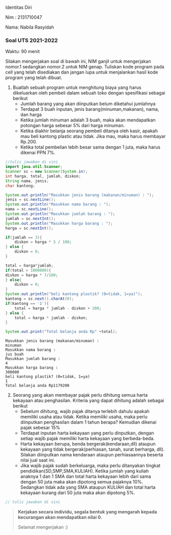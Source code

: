 Identitas Diri

Nim : 2131710047

Nama: Nabila Rasyidah

### Soal UTS 2021-2022
Waktu: 90 menit

Silakan mengerjakan soal di bawah ini, NIM ganjil untuk mengerjakan nomor.1 sedangkan nomor.2 untuk NIM genap. Tuliskan
kode program pada cell yang telah disediakan dan jangan lupa untuk menjalankan hasil kode program yang telah dibuat.

1. Buatlah sebuah program untuk menghitung biaya yang harus dikeluarkan oleh pembeli dalam sebuah toko dengan spesifikasi sebagai berikut
    + Jumlah barang yang akan diinputkan belum diketahui jumlahnya
    + Terdapat 3 buah inputan, jenis barang(minuman,makanan), nama, dan harga
    + Ketika jumlah minuman adalah 3 buah, maka akan mendapatkan potongan harga sebesar 5% dari harga minuman.
    + Ketika diakhir belanja seorang pembeli ditanya oleh kasir, apakah mau beli kantong plastic atau tidak. Jika mau, maka harus membayar Rp.200.
    + Ketika total pembelian lebih besar sama dengan 1 juta, maka harus dikenai PPN 7%.


```Java
//tulis jawaban di sini
import java.util.Scanner;
Scanner sc = new Scanner(System.in);
int harga, total, jumlah, diskon;
String nama, jenis;
char kantong;

System.out.println("Masukkan jenis barang (makanan/minuman) : ");
jenis = sc.nextLine();
System.out.println("Masukkan nama barang : ");
nama = sc.nextLine();
System.out.println("Masukkan jumlah barang : ");
jumlah = sc.nextInt();
System.out.println("Masukkan harga barang : ");
harga = sc.nextInt();

if(jumlah == 3){
    diskon = harga * 5 / 100;
} else {
    diskon = 0;
}

total = harga*jumlah;
if(total > 1000000){
diskon = harga * 7/100;
} else{
    diskon = 0;
}
System.out.println("beli kantong plastik? (0=tidak, 1=ya)");
kantong = sc.next().charAt(0);
if(kantong == '1'){
    total = harga * jumlah - diskon + 200;
} else {
    total = harga * jumlah - diskon;
}

System.out.print("Total belanja anda Rp" +total);
```

    Masukkan jenis barang (makanan/minuman) : 
    minuman
    Masukkan nama barang : 
    jus buah
    Masukkan jumlah barang : 
    4
    Masukkan harga barang : 
    300000
    beli kantong plastik? (0=tidak, 1=ya)
    1
    Total belanja anda Rp1179200

2.	Seorang yang akan membayar pajak perlu dihitung semua harta kekayaan atau penghasilan. Kriteria yang dapat dihitung adalah sebagai berikut
    + Sebelum dihitung, wajib pajak ditanya terlebih dahulu apakah memiliki usaha atau tidak. Ketika memiliki usaha, maka perlu diinputkan penghasilan dalam 1 tahun berapa? Kemudian dikenai pajak sebesar 15%
    + Terdapat inputan harta kekayaan yang perlu dinputkan, dengan setiap wajib pajak memiliki harta kekayaan yang berbeda-beda.
    + Harta kekayaan berupa, benda bergerak(kendaraan,dll) ataupun kekayaan yang tidak bergerak(perhiasan, tanah, surat berharga, dll). Silakan diinputkan nama kendaraan ataupun perhiasaannya beserta nilai jual saat ini.
    + Jika wajib pajak sudah berkeluarga, maka perlu ditanyakan tingkat pendidikan(SD,SMP,SMA,KULIAH). Ketika jumlah yang kuliah anaknya 1 dan 1 SMA dan total harta kekayaan lebih dari sama dengan 50 juta maka akan dipotong semua pajaknya 10%. Sedangkan tidak ada yang SMA ataupun KULIAH dan total harta kekayaan kurang dari 50 juta maka akan dipotong 5%.


```Java
// tulis jawaban di sini

```

> **Kerjakan secara individu, segala bentuk yang mengarah kepada kecurangan akan mendapatkan nilai 0.**
>
> Selamat mengerjakan :)

